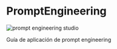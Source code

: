 # PromptEngineering
![prompt engineering studio](https://user-images.githubusercontent.com/92232878/236373090-3395253b-383b-4c0b-a219-01c72ea88e40.jpg)

Guía de aplicación de prompt engineering
